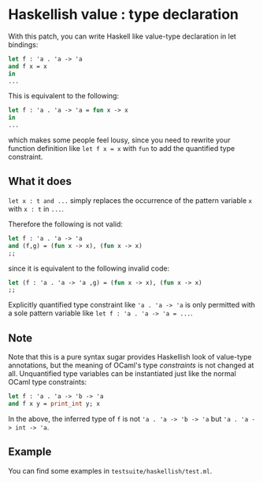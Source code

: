 Haskellish value : type declaration
======================================

With this patch, you can write Haskell like value-type declaration
in let bindings:

```ocaml
let f : 'a . 'a -> 'a 
and f x = x
in
...
```

This is equivalent to the following:

```ocaml
let f : 'a . 'a -> 'a = fun x -> x
in
...
```

which makes some people feel lousy, since you need to rewrite your
function definition like `let f x = x` with `fun` to add 
the quantified type constraint.

What it does
-------------------------------

`let x : t and ...` simply replaces the occurrence of the pattern variable
`x` with `x : t` in `...`. 

Therefore the following is not valid:

```ocaml
let f : 'a . 'a -> 'a 
and (f,g) = (fun x -> x), (fun x -> x)
;;
```

since it is equivalent to the following invalid code:

```ocaml
let (f : 'a . 'a -> 'a ,g) = (fun x -> x), (fun x -> x)
;;
```

Explicitly quantified type constraint like `'a . 'a -> 'a` is only
permitted with a sole pattern variable like `let f : 'a . 'a -> 'a = ...`.

Note
-------------------------------

Note that this is a pure syntax sugar provides Haskellish look of 
value-type annotations, but the meaning of OCaml's type *constraints* 
is not changed at all. Unquantified type variables can be instantiated
just like the normal OCaml type constraints:

```ocaml
let f : 'a . 'a -> 'b -> 'a 
and f x y = print_int y; x
```

In the above, the inferred type of `f` is not `'a . 'a -> 'b -> 'a`
but `'a . 'a -> int -> 'a`.

Example
-------------------------

You can find some examples in `testsuite/haskellish/test.ml`.
